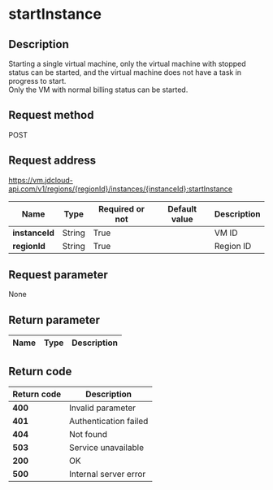 # startInstance


## Description
Starting a single virtual machine,  only the virtual machine with stopped status can be started,  and the virtual machine does not have a task in progress to start. <br>
Only the VM with normal billing status can be started.


## Request method
POST

## Request address
https://vm.jdcloud-api.com/v1/regions/{regionId}/instances/{instanceId}:startInstance

|Name|Type|Required or not|Default value|Description|
|---|---|---|---|---|
|**instanceId**|String|True||VM ID|
|**regionId**|String|True||Region ID|

## Request parameter
None


## Return parameter
|Name|Type|Description|
|---|---|---|



## Return code
|Return code|Description|
|---|---|
|**400**|Invalid parameter|
|**401**|Authentication failed|
|**404**|Not found|
|**503**|Service unavailable|
|**200**|OK|
|**500**|Internal server error|

